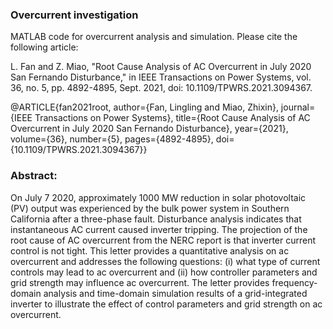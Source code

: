 ### Overcurrent investigation
MATLAB code for overcurrent analysis and simulation. 
Please cite the following article:

L. Fan and Z. Miao, "Root Cause Analysis of AC Overcurrent in July 2020 San Fernando Disturbance," in IEEE Transactions on Power Systems, vol. 36, no. 5, pp. 4892-4895, Sept. 2021, doi: 10.1109/TPWRS.2021.3094367.

@ARTICLE{fan2021root,
  author={Fan, Lingling and Miao, Zhixin},
  journal={IEEE Transactions on Power Systems}, 
  title={Root Cause Analysis of AC Overcurrent in July 2020 San Fernando Disturbance}, 
  year={2021},
  volume={36},
  number={5},
  pages={4892-4895},
  doi={10.1109/TPWRS.2021.3094367}}
  

### Abstract:
On July 7 2020, approximately 1000 MW reduction in solar photovoltaic (PV) output was experienced by the bulk power system in Southern California after a three-phase fault. Disturbance analysis indicates that instantaneous AC current caused inverter tripping. The projection of the root cause of AC overcurrent from the NERC report is that inverter current control is not tight. This letter provides a quantitative analysis on ac overcurrent and addresses the following questions: (i) what type of current controls may lead to ac overcurrent and (ii) how controller parameters and grid strength may influence ac overcurrent. The letter provides frequency-domain analysis and time-domain simulation results of a grid-integrated inverter to illustrate the effect of control parameters and grid strength on ac overcurrent.
